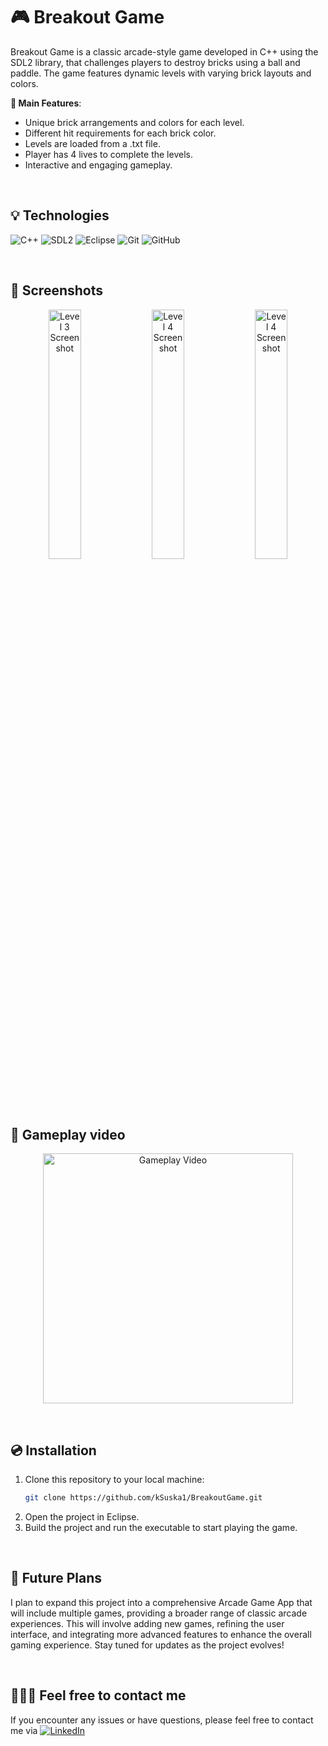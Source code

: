 # 🎮 Breakout Game

Breakout Game is a classic arcade-style game developed in C++ using the SDL2 library, that challenges players to destroy bricks using a ball and paddle. The game features dynamic levels with varying brick layouts and colors.

**🚀 Main Features**:
- Unique brick arrangements and colors for each level.
- Different hit requirements for each brick color.
- Levels are loaded from a .txt file.
- Player has 4 lives to complete the levels.
- Interactive and engaging gameplay.

&nbsp;

## 💡 Technologies

![C++](https://img.shields.io/badge/C%2B%2B-00599C?style=for-the-badge&logo=c%2B%2B&logoColor=white)
![SDL2](https://img.shields.io/badge/SDL2-%234d4d4d.svg?style=for-the-badge&logo=SDL&logoColor=white)
![Eclipse](https://img.shields.io/badge/Eclipse-2C2255?style=for-the-badge&logo=eclipse&logoColor=white)
![Git](https://img.shields.io/badge/git-%23F05033.svg?style=for-the-badge&logo=git&logoColor=white)
![GitHub](https://img.shields.io/badge/github-%23121011.svg?style=for-the-badge&logo=github&logoColor=white)

&nbsp;

## 📸 Screenshots

<p align="center">
  <img src="https://github.com/kSuska1/BreakoutGame/blob/master/src/Assets/level1_screenshot.png" alt="Level 3 Screenshot" width="32%">
  <img src="https://github.com/kSuska1/BreakoutGame/blob/master/src/Assets/level2_screenshot.png" alt="Level 4 Screenshot" width="32%">
  <img src="https://github.com/kSuska1/BreakoutGame/blob/master/src/Assets/level3_screenshot.png" alt="Level 4 Screenshot" width="32%">
</p>

&nbsp;

## 🎥 Gameplay video

<div align="center">
  <img src="https://github.com/kSuska1/BreakoutGame/blob/master/src/Assets/breakout_game-gameplay-video.gif" alt="Gameplay Video" width="400">
</div>

&nbsp;

## 💿 Installation

1. Clone this repository to your local machine:
    ```bash
    git clone https://github.com/kSuska1/BreakoutGame.git
    ```
2. Open the project in Eclipse.
3. Build the project and run the executable to start playing the game.

&nbsp;

## 🌟 Future Plans

I plan to expand this project into a comprehensive Arcade Game App that will include multiple games, providing a broader range of classic arcade experiences. This will involve adding new games, refining the user interface, and integrating more advanced features to enhance the overall gaming experience. Stay tuned for updates as the project evolves!

&nbsp;

## 🙋🏻‍♀️ Feel free to contact me
If you encounter any issues or have questions, please feel free to contact me via [![LinkedIn](https://img.shields.io/badge/linkedin-%230077B5.svg?style=for-the-badge&logo=linkedin&logoColor=white)](https://www.linkedin.com/in/karolinasuska)
